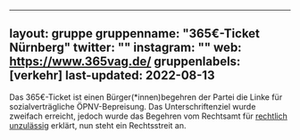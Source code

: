 
---
layout: gruppe
gruppenname: "365€-Ticket Nürnberg"
twitter: ""
instagram: ""
web: https://www.365vag.de/
gruppenlabels: [verkehr]
last-updated: 2022-08-13
---

Das 365€-Ticket ist einen Bürger(\*innen)begehren der Partei die Linke für sozialverträgliche ÖPNV-Bepreisung. Das Unterschriftenziel wurde zweifach erreicht, jedoch wurde das Begehren vom Rechtsamt für [rechtlich unzulässig](https://www.sueddeutsche.de/bayern/nuernberg-365-euro-ticket-buergerentscheid-bahn-1.5616027) erklärt, nun steht ein Rechtsstreit an.
